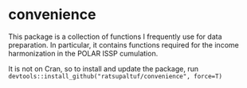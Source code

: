 # convenience
This package is a collection of functions I frequently use for data preparation.
In particular, it contains functions required for the income harmonization in the POLAR ISSP cumulation. 


It is not on Cran, so to install and update the package, run 
`devtools::install_github("ratsupaltuf/convenience", force=T)`
